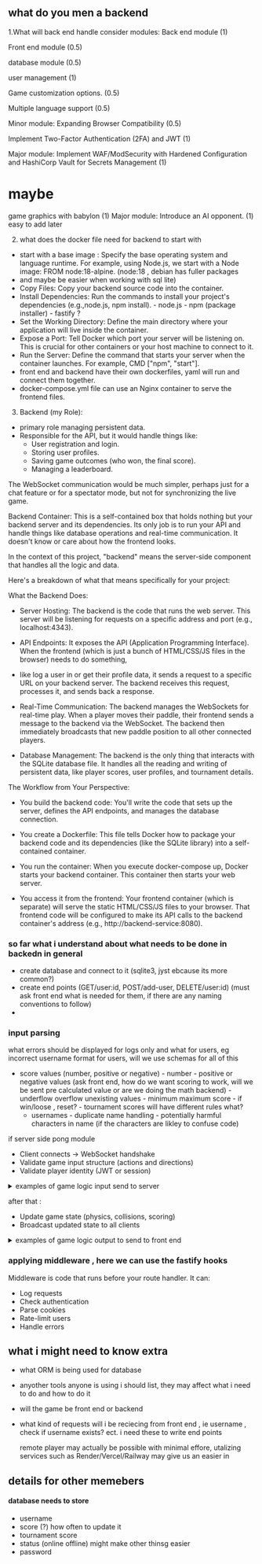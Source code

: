## what do you men a backend


1.What will back end handle consider modules:
Back end module (1)

Front end module (0.5)

database module (0.5)

user management (1)

Game customization options. (0.5)


Multiple language support (0.5)

Minor module: Expanding Browser Compatibility (0.5)

Implement Two-Factor Authentication (2FA) and JWT (1)

Major module: Implement WAF/ModSecurity with Hardened Configuration and
HashiCorp Vault for Secrets Management (1)



# maybe
game graphics with babylon (1)
Major module: Introduce an AI opponent. (1) easy to add later

2. what does the docker file need for backend to start with

- start with a base image : Specify the base operating system and language runtime. For example, using Node.js, we start with a Node image: FROM node:18-alpine. (node:18 , debian has fuller packages
- and maybe be easier when working with sql lite)
- Copy Files: Copy your backend source code into the container.
- Install Dependencies: Run the commands to install your project's dependencies (e.g.,node.js, npm install).
      - node.js
      - npm (package installer)
      - fastify ?
- Set the Working Directory: Define the main directory where your application will live inside the container.
- Expose a Port: Tell Docker which port your server will be listening on. This is crucial for other containers or your host machine to connect to it.
- Run the Server: Define the command that starts your server when the container launches. For example, CMD ["npm", "start"].
- front end and backend have their own dockerfiles, yaml will run and connect them together.
- docker-compose.yml file can use an Nginx container to serve the frontend files.

3. Backend (my Role):
- primary role managing persistent data.
- Responsible for the API, but it would handle things like:
    - User registration and login.
    - Storing user profiles.
    - Saving game outcomes (who won, the final score).
    - Managing a leaderboard.

The WebSocket communication would be much simpler, perhaps just for a chat feature or for a spectator mode, but not for synchronizing the live game.

Backend Container: This is a self-contained box that holds nothing but your backend server and its dependencies.
Its only job is to run your API and handle things like database operations and real-time communication. It doesn't know or care about how the frontend looks.

In the context of this project, "backend" means the server-side component that handles all the logic and data.

Here's a breakdown of what that means specifically for your project:

What the Backend Does:
- Server Hosting: The backend is the code that runs the web server. This server will be listening for requests on a specific address and port (e.g., localhost:4343).
- API Endpoints: It exposes the API (Application Programming Interface). When the frontend (which is just a bunch of HTML/CSS/JS files in the browser) needs to do something,
- like log a user in or get their profile data, it sends a request to a specific URL on your backend server.
The backend receives this request, processes it, and sends back a response.

- Real-Time Communication: The backend manages the WebSockets for real-time play. When a player moves their paddle, their frontend sends a message to the backend via the WebSocket.
The backend then immediately broadcasts that new paddle position to all other connected players.

- Database Management: The backend is the only thing that interacts with the SQLite database file.
It handles all the reading and writing of persistent data, like player scores, user profiles, and tournament details.

The Workflow from Your Perspective:

- You build the backend code: You'll write the code that sets up the server, defines the API endpoints, and manages the database connection.

- You create a Dockerfile: This file tells Docker how to package your backend code and its dependencies (like the SQLite library) into a self-contained container.

- You run the container: When you execute docker-compose up, Docker starts your backend container. This container then starts your web server.

- You access it from the frontend: Your frontend container (which is separate) will serve the static HTML/CSS/JS files to your browser. That frontend code will be configured to make its API calls to the backend container's address (e.g., http://backend-service:8080).

### so far what i understand about what needs to be done in backedn in general
- create database and connect to it (sqlite3, jyst ebcause its more common?)
- create end points (GET/user:id, POST/add-user, DELETE/user:id) (must ask front end what is needed for them, if there are any naming conventions to follow)
- 
### input parsing
what errors should be displayed for logs only and what for users, eg incorrect username format for users, will we use schemas for all of this
- score values (number, positive or negative)
        - number
        - positive or negative values (ask front end, how do we want scoring to work, will we be sent pre calculated value or are we doing the math backend)
        - underflow overflow unexisting values
        - minimum maximum score
        - if win/loose , reset?
        - tournament scores will have different rules what?
  - usernames
          - duplicate name handling
          - potentially harmful characters in name (if the characters are likley to confuse code)

if server side pong module 
- Client connects → WebSocket handshake
- Validate game input structure (actions and directions)
- Validate player identity (JWT or session)


<details><summary> examples of game logic input send to server</detail></summary>
     
```json
{
   "playerId": "player1",
   "action": "move",
    "direction": "up"
}
      // or 
{
    "playerId": "player2",
     "action": "move",
     "velocity": -5
}
```

</details>

after that :
- Update game state (physics, collisions, scoring)
- Broadcast updated state to all clients

<details><summary> examples of game logic output to send to front end</detail></summary>

```json
{
  "ball": { "x": 120, "y": 80 },
  "paddles": {
    "player1": { "y": 60 },
    "player2": { "y": 140 }
  },
  "score": {
    "player1": 2,
    "player2": 3
  }
}

```

</details>

### applying middleware , here we can use the fastify hooks
Middleware is code that runs before your route handler. It can:
- Log requests
- Check authentication
- Parse cookies
- Rate-limit users
- Handle errors

## what i might need to know extra
- what ORM is being used for database
- anyother tools anyone is using i should list, they may affect what i need to do and how to do it
- will the game be front end or backend
- what kind of requests will i be reciecing from front end , ie username , check if username exists? ect. i need these to write end points

  remote player may actually be possible with minimal effore, utalizing services such as Render/Vercel/Railway may give us an easier in

## details for other memebers
#### database needs to store 
- username
- score (?) how often to update it
- tournament score
- status (online offline) might make other thinsg easier
- password

